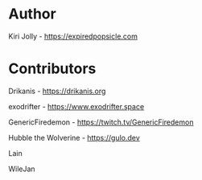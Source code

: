 # Author

Kiri Jolly - https://expiredpopsicle.com

# Contributors

Drikanis - https://drikanis.org

exodrifter - https://www.exodrifter.space

GenericFiredemon - https://twitch.tv/GenericFiredemon

Hubble the Wolverine - https://gulo.dev

Lain

WileJan
